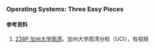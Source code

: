 ### Operating Systems: Three Easy Pieces

#### 参考资料
1. [238P 加州大学雨湾](https://www.ics.uci.edu/~aburtsev/238P/index.html)，加州大学雨湾分校（UCI），有视频